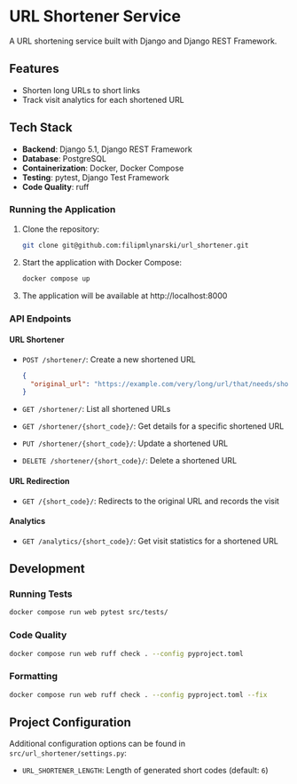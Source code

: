 # URL Shortener Service

A URL shortening service built with Django and Django REST Framework.

## Features

- Shorten long URLs to short links
- Track visit analytics for each shortened URL

## Tech Stack

- **Backend**: Django 5.1, Django REST Framework
- **Database**: PostgreSQL
- **Containerization**: Docker, Docker Compose
- **Testing**: pytest, Django Test Framework
- **Code Quality**: ruff

### Running the Application

1. Clone the repository:
   ```bash
   git clone git@github.com:filipmlynarski/url_shortener.git
   ```

2. Start the application with Docker Compose:
   ```bash
   docker compose up
   ```

3. The application will be available at http://localhost:8000

### API Endpoints

#### URL Shortener

- `POST /shortener/`: Create a new shortened URL
  ```json
  {
    "original_url": "https://example.com/very/long/url/that/needs/shortening"
  }
  ```

- `GET /shortener/`: List all shortened URLs
- `GET /shortener/{short_code}/`: Get details for a specific shortened URL
- `PUT /shortener/{short_code}/`: Update a shortened URL
- `DELETE /shortener/{short_code}/`: Delete a shortened URL

#### URL Redirection

- `GET /{short_code}/`: Redirects to the original URL and records the visit

#### Analytics

- `GET /analytics/{short_code}/`: Get visit statistics for a shortened URL

## Development

### Running Tests

```bash
docker compose run web pytest src/tests/
```

### Code Quality

```bash
docker compose run web ruff check . --config pyproject.toml
```

### Formatting

```bash
docker compose run web ruff check . --config pyproject.toml --fix
```

## Project Configuration

Additional configuration options can be found in `src/url_shortener/settings.py`:

- `URL_SHORTENER_LENGTH`: Length of generated short codes (default: `6`)

